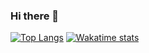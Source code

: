 ### Hi there 👋

[![Top Langs](https://github-readme-stats.vercel.app/api/top-langs/?username=rinaok&layout=compact)](https://github.com/anuraghazra/github-readme-stats)
[![Wakatime stats](https://github-readme-stats.vercel.app/api/wakatime?username=rinaok)](https://github.com/anuraghazra/github-readme-stats)
